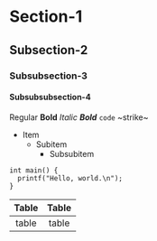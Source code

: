 # Section-1
## Subsection-2
### Subsubsection-3
#### Subsubsubsection-4

Regular **Bold**
_Italic **Bold**_
`code`
~strike~

- Item
  - Subitem
    - Subsubitem

```
int main() {
  printf("Hello, world.\n");
}
```
|Table|Table|
|:-:|:-:|
|table|table|
